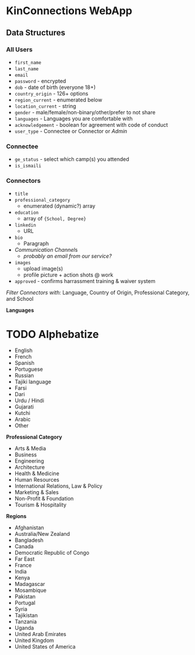 # KinConnections WebApp

## Data Structures

### **All Users**

- `first_name`
- `last_name`
- `email`
- `password` - encrypted
- `dob` - date of birth (everyone 18+)
- `country_origin` - 126+ options
- `region_current` - enumerated below
- `location_current` - string
- `gender` - male/female/non-binary/other/prefer to not share
- `languages` - Languages you are comfortable with
- `acknowledgement` - boolean for agreement with code of conduct
- `user_type` - Connectee or Connector or *Admin*

### **Connectee**
- `ge_status` - select which camp(s) you attended
- `is_ismaili`

### **Connectors**

- `title`
- `professional_category`
  - enumerated (dynamic?) array
- `education`
  - array of `{School, Degree}`
- `linkedin`
  - URL
- `bio`
  - Paragraph
- *Communication Channel*s
  - *probably an email from our service?*
- `images`
  - upload image(s) 
  - profile picture + action shots @ work
- `approved` - confirms harrassment training & waiver system

*Filter Connectors with:* Language, Country of Origin, Professional Category, and School


**Languages** 
# TODO Alphebatize
- English
- French
- Spanish
- Portuguese
- Russian
- Tajiki language
- Farsi
- Dari
- Urdu / Hindi
- Gujarati
- Kutchi
- Arabic
- Other

**Professional Category**
- Arts & Media
- Business
- Engineering
- Architecture
- Health & Medicine
- Human Resources
- International Relations, Law & Policy
- Marketing & Sales
- Non-Profit & Foundation
- Tourism & Hospitality

**Regions**
- Afghanistan
- Australia/New Zealand
- Bangladesh
- Canada
- Democratic Republic of Congo
- Far East
- France
- India
- Kenya
- Madagascar
- Mosambique
- Pakistan
- Portugal
- Syria
- Tajikistan
- Tanzania
- Uganda
- United Arab Emirates
- United Kingdom
- United States of America
